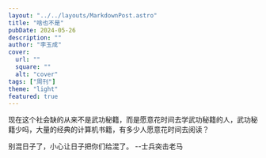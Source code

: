```yaml
---
layout: "../../layouts/MarkdownPost.astro"
title: "啥也不是"
pubDate: 2024-05-26
description: ""
author: "李玉成"
cover:
  url: ""
  square: ""
  alt: "cover"
tags: ["周刊"]
theme: "light"
featured: true
---
```


现在这个社会缺的从来不是武功秘籍，而是愿意花时间去学武功秘籍的人，武功秘籍少吗，大量的经典的计算机书籍，有多少人愿意花时间去阅读？

别混日子了，小心让日子把你们给混了。 --士兵突击老马
